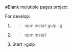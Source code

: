 #Blank mulutiple pages project

For develop:

1. >npm install gulp -g
2. >npm install
3. Start >gulp

